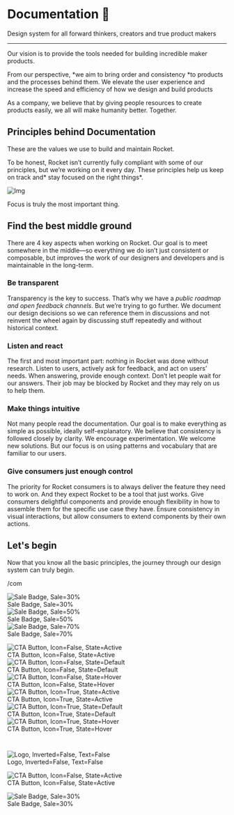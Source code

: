 
# Documentation 🚀

Design system for all forward thinkers, creators and true product makers

---

Our vision is to provide the tools needed for building incredible maker products.

From our perspective, *we aim to bring order and consistency *to products and the processes behind them. We elevate the user experience and increase the speed and efficiency of how we design and build products

As a company, we believe that by giving people resources to create products easily, we all will make humanity better. Together.

## Principles behind Documentation

These are the values we use to build and maintain Rocket.

To be honest, Rocket isn’t currently fully compliant with some of our principles, but we’re working on it every day. These principles help us keep on track and* stay focused on the right things*.

![Img](https://studio-assets.supernova.io/design-systems/14533/9289758a-6300-472a-bbc6-a57098081abf.jpeg)

Focus is truly the most important thing.

## Find the best middle ground

There are 4 key aspects when working on Rocket. Our goal is to meet somewhere in the middle—so everything we do isn’t just consistent or composable, but improves the work of our designers and developers and is maintainable in the long-term.

### Be transparent

Transparency is the key to success. That’s why we have a *public roadmap and open feedback channels*. But we’re trying to go further. We document our design decisions so we can reference them in discussions and not reinvent the wheel again by discussing stuff repeatedly and without historical context.

### Listen and react

The first and most important part: nothing in Rocket was done without research. Listen to users, actively ask for feedback, and act on users’ needs. When answering, provide enough context. Don’t let people wait for our answers. Their job may be blocked by Rocket and they may rely on us to help them.

### Make things intuitive

Not many people read the documentation. Our goal is to make everything as simple as possible, ideally self-explanatory. We believe that consistency is followed closely by clarity. We encourage experimentation. We welcome new solutions. But our focus is on using patterns and vocabulary that are familiar to our users.

### Give consumers just enough control

The priority for Rocket consumers is to always deliver the feature they need to work on. And they expect Rocket to be a tool that just works. Give consumers delightful components and provide enough flexibility in how to assemble them for the specific use case they have. Ensure consistency in visual interactions, but allow consumers to extend components by their own actions.

## Let's begin

Now that you know all the basic principles, the journey through our design system can truly begin.

/com

  
![Sale Badge, Sale=30%](https://studio-assets.supernova.io/design-systems/14533/bf14b5d7-a7ce-4e52-a284-977ca4720f07.png)  
Sale Badge, Sale=30%  
![Sale Badge, Sale=50%](https://studio-assets.supernova.io/design-systems/14533/2befc8c1-6d8c-4a3d-af2d-f226b628a008.png)  
Sale Badge, Sale=50%  
![Sale Badge, Sale=70%](https://studio-assets.supernova.io/design-systems/14533/1e94508d-784c-4362-b2aa-c288ea1d1a16.png)  
Sale Badge, Sale=70%  


  
![CTA Button, Icon=False, State=Active](https://studio-assets.supernova.io/design-systems/14533/3f094165-1fd7-45d2-95d4-3866e8168f77.png)  
CTA Button, Icon=False, State=Active  
![CTA Button, Icon=False, State=Default](https://studio-assets.supernova.io/design-systems/14533/f6224dbe-c4c6-4fd0-a756-014e6a880e42.png)  
CTA Button, Icon=False, State=Default  
![CTA Button, Icon=False, State=Hover](https://studio-assets.supernova.io/design-systems/14533/fdb6dd83-8c44-4723-be3e-14989b949731.png)  
CTA Button, Icon=False, State=Hover  
![CTA Button, Icon=True, State=Active](https://studio-assets.supernova.io/design-systems/14533/796d137f-3c88-44d2-862d-72ece2fdfa93.png)  
CTA Button, Icon=True, State=Active  
![CTA Button, Icon=True, State=Default](https://studio-assets.supernova.io/design-systems/14533/b5e28cd6-146c-4fb5-b32e-4b97ec13c804.png)  
CTA Button, Icon=True, State=Default  
![CTA Button, Icon=True, State=Hover](https://studio-assets.supernova.io/design-systems/14533/c5a6f397-d1eb-4fe2-9c60-a2e45c277684.png)  
CTA Button, Icon=True, State=Hover  


```javascript  
  
```

  
![Logo, Inverted=False, Text=False](https://studio-assets.supernova.io/design-systems/14533/66d2236b-9cca-44dc-8050-67d4f7b5170f.png)  
Logo, Inverted=False, Text=False  


  
  


  
![CTA Button, Icon=False, State=Active](https://studio-assets.supernova.io/design-systems/14533/3f094165-1fd7-45d2-95d4-3866e8168f77.png)  
CTA Button, Icon=False, State=Active  


  
![Sale Badge, Sale=30%](https://studio-assets.supernova.io/design-systems/14533/bf14b5d7-a7ce-4e52-a284-977ca4720f07.png)  
Sale Badge, Sale=30%  
